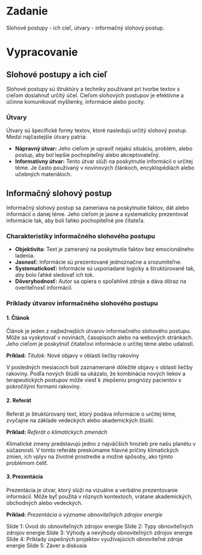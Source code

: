 # Zadanie

Slohové postupy - ich cieľ, útvary - informačný slohový postup.

# Vypracovanie

## Slohové postupy a ich cieľ

Slohové postupy sú štruktúry a techniky používané pri tvorbe textov s cieľom dosiahnuť určitý účel. Cieľom slohových postupov je efektívne a účinne komunikovať myšlienky, informácie alebo pocity.

### Útvary

Útvary sú špecifické formy textov, ktoré nasledujú určitý slohový postup. Medzi najčastejšie útvary patria:

- **Nápravný útvar:** Jeho cieľom je upraviť nejakú situáciu, problém, alebo postup, aby bol lepšie pochopiteľný alebo akceptovateľný.
- **Informatívny útvar:** Tento útvar slúži na poskytnutie informácií o určitej téme. Je často používaný v novinových článkoch, encyklopédiách alebo učebných materiáloch.

## Informačný slohový postup

Informačný slohový postup sa zameriava na poskytnutie faktov, dát alebo informácií o danej téme. Jeho cieľom je jasne a systematicky prezentovať informácie tak, aby boli ľahko pochopiteľné pre čitateľa.

### Charakteristiky informačného slohového postupu

- **Objektivita:** Text je zameraný na poskytnutie faktov bez emocionálneho ladenia.
- **Jasnosť:** Informácie sú prezentované jednoznačne a srozumiteľne.
- **Systematickosť:** Informácie sú usporiadané logicky a štruktúrované tak, aby bolo ľahké sledovať ich tok.
- **Dôveryhodnosť:** Autor sa opiera o spoľahlivé zdroje a dáva dôraz na overiteľnosť informácií.

### Príklady útvarov informačného slohového postupu

#### 1. Článok

Článok je jeden z najbežnejších útvarov informačného slohového postupu. Môže sa vyskytovať v novinách, časopisoch alebo na webových stránkach. Jeho cieľom je poskytnúť čitateľovi informácie o určitej téme alebo udalosti.

**Príklad:**
*Titulok:* Nové objavy v oblasti liečby rakoviny

V posledných mesiacoch boli zaznamenané dôležité objavy v oblasti liečby rakoviny. Podľa nových štúdií sa ukázalo, že kombinácia nových liekov a terapeutických postupov môže viesť k zlepšeniu prognózy pacientov s pokročilými formami rakoviny.

#### 2. Referát

Referát je štruktúrovaný text, ktorý podáva informácie o určitej téme, zvyčajne na základe vedeckých alebo akademických štúdií.

**Príklad:**
*Referát o klimatických zmenách*

Klimatické zmeny predstavujú jedno z najväčších hrozieb pre našu planétu v súčasnosti. V tomto referáte preskúmame hlavné príčiny klimatických zmien, ich vplyv na životné prostredie a možné spôsoby, ako týmto problémom čeliť.

#### 3. Prezentácia

Prezentácia je útvar, ktorý slúži na vizuálne a verbálne prezentovanie informácií. Môže byť použitá v rôznych kontextoch, vrátane akademických, obchodných alebo vedeckých.

**Príklad:**
*Prezentácia o význame obnoviteľných zdrojov energie*

Slide 1: Úvod do obnoviteľných zdrojov energie
Slide 2: Typy obnoviteľných zdrojov energie
Slide 3: Výhody a nevýhody obnoviteľných zdrojov energie
Slide 4: Príklady úspešných projektov využívajúcich obnoviteľné zdroje energie
Slide 5: Záver a diskusia